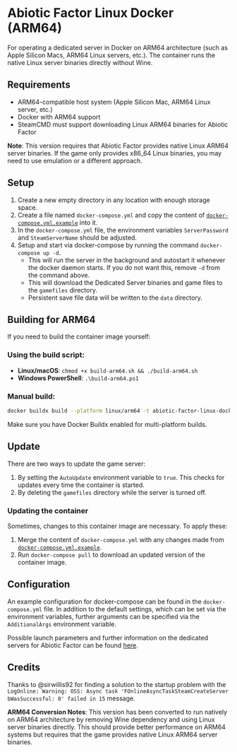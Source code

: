 # Abiotic Factor Linux Docker (ARM64)
For operating a dedicated server in Docker on ARM64 architecture (such as Apple Silicon Macs, ARM64 Linux servers, etc.).
The container runs the native Linux server binaries directly without Wine.

## Requirements
- ARM64-compatible host system (Apple Silicon Mac, ARM64 Linux server, etc.)
- Docker with ARM64 support
- SteamCMD must support downloading Linux ARM64 binaries for Abiotic Factor

**Note**: This version requires that Abiotic Factor provides native Linux ARM64 server binaries. If the game only provides x86_64 Linux binaries, you may need to use emulation or a different approach.

## Setup
1. Create a new empty directory in any location with enough storage space.
2. Create a file named `docker-compose.yml` and copy the content of [`docker-compose.yml.example`](docker-compose.yml.example) into it.
3. In the `docker-compose.yml` file, the environment variables `ServerPassword` and `SteamServerName` should be adjusted.
4. Setup and start via docker-compose by running the command `docker-compose up -d`.
    * This will run the server in the background and autostart it whenever the docker daemon starts. If you do not want this, remove `-d` from the command above.
    * This will download the Dedicated Server binaries and game files to the `gamefiles` directory.
    * Persistent save file data will be written to the `data` directory.

## Building for ARM64
If you need to build the container image yourself:

### Using the build script:
- **Linux/macOS**: `chmod +x build-arm64.sh && ./build-arm64.sh`
- **Windows PowerShell**: `.\build-arm64.ps1`

### Manual build:
```bash
docker buildx build --platform linux/arm64 -t abiotic-factor-linux-docker:arm64-latest .
```

Make sure you have Docker Buildx enabled for multi-platform builds.

## Update
There are two ways to update the game server:

1. By setting the `AutoUpdate` environment variable to `true`. This checks for updates every time the container is started.
2. By deleting the `gamefiles` directory while the server is turned off.

### Updating the container
Sometimes, changes to this container image are necessary. To apply these:

1. Merge the content of `docker-compose.yml` with any changes made from [`docker-compose.yml.example`](docker-compose.yml.example).
2. Run `docker-compose pull` to download an updated version of the container image.

## Configuration
An example configuration for docker-compose can be found in the `docker-compose.yml` file.
In addition to the default settings, which can be set via the environment variables, further arguments can be specified via the `AdditionalArgs` environment variable.

Possible launch parameters and further information on the dedicated servers for Abiotic Factor can be found [here](https://github.com/DFJacob/AbioticFactorDedicatedServer/wiki/Technical-%E2%80%90-Launch-Parameters).

## Credits
Thanks to @sirwillis92 for finding a solution to the startup problem with the `LogOnline: Warning: OSS: Async task 'FOnlineAsyncTaskSteamCreateServer bWasSuccessful: 0' failed in 15` message.

**ARM64 Conversion Notes**: This version has been converted to run natively on ARM64 architecture by removing Wine dependency and using Linux server binaries directly. This should provide better performance on ARM64 systems but requires that the game provides native Linux ARM64 server binaries.
